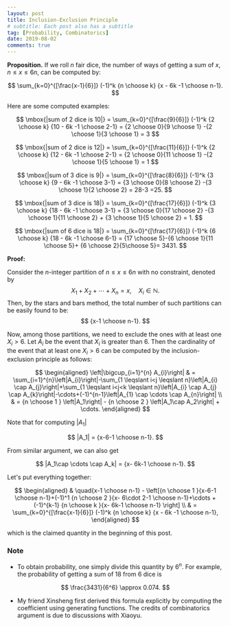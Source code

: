 ```yaml
---
layout: post
title: Inclusion-Exclusion Principle
# subtitle: Each post also has a subtitle
tag: [Probability, Combinatorics]
date: 2019-08-02
comments: true
---
```


**Proposition.** If we roll $n$ fair dice, the number of ways of getting a sum of $x,$ $n\le x \le 6n$, can be computed by:

$$
\sum_{k=0}^{[\frac{x-1}{6}]} (-1)^k {n \choose k} {x - 6k -1 \choose n-1}.
$$


Here are some computed examples:

$$
\mbox{|sum of 2 dice is 10|} = \sum_{k=0}^{[\frac{9}{6}]} (-1)^k {2 \choose k} {10 - 6k -1 \choose 2-1} = {2 \choose 0}{9 \choose 1} -{2 \choose 1}{3 \choose 1} = 3
$$

$$
\mbox{|sum of 2 dice is 12|} = \sum_{k=0}^{[\frac{11}{6}]} (-1)^k {2 \choose k} {12 - 6k -1 \choose 2-1} = {2 \choose 0}{11 \choose 1} -{2 \choose 1}{5 \choose 1} = 1
$$

$$
\mbox{|sum of 3 dice is 9|} = \sum_{k=0}^{[\frac{8}{6}]} (-1)^k {3 \choose k} {9 - 6k -1 \choose 3-1} = {3 \choose 0}{8 \choose 2} -{3 \choose 1}{2 \choose 2} = 28-3 =25.
$$

$$
\mbox{|sum of 3 dice is 18|} = \sum_{k=0}^{[\frac{17}{6}]} (-1)^k {3 \choose k} {18 - 6k -1 \choose 3-1} = {3 \choose 0}{17 \choose 2} -{3 \choose 1}{11 \choose 2} + {3 \choose 1}{5 \choose 2} = 1.
$$


$$
\mbox{|sum of 6 dice is 18|} = \sum_{k=0}^{[\frac{17}{6}]} (-1)^k {6 \choose k} {18 - 6k -1 \choose 6-1} = {17 \choose 5}-{6 \choose 1}{11 \choose 5}+ {6 \choose 2}{5\choose 5}= 3431.
$$

**Proof:**

Consider the $n$-integer partition of $n\le x\le 6n$  with no constraint, denoted by
$$
X_1+X_2+\cdots + X_n = x, \quad X_i\in \mathbb{N}.
$$
Then, by the stars and bars method, the total number of such partitions can be easily found to be:
$$
{x-1 \choose n-1}.
$$

Now, among those partitions, we need to exclude the ones with at least one $X_i>6$.
Let $A_i$ be the event that $X_i$ is greater than 6. Then the cardinality of the event that at least one $X_i>6$ can be computed by the inclusion-exclusion principle as follows:

$$
\begin{aligned}
\left|\bigcup_{i=1}^{n} A_{i}\right| & = \sum_{i=1}^{n}\left|A_{i}\right|-\sum_{1 \leqslant i<j \leqslant n}\left|A_{i} \cap A_{j}\right|+\sum_{1 \leqslant i<j<k \leqslant n}\left|A_{i} \cap A_{j} \cap A_{k}\right|-\cdots+(-1)^{n-1}\left|A_{1} \cap \cdots \cap A_{n}\right| \\
& = {n \choose 1 } \left|A_1\right| - {n \choose 2 } \left|A_1\cap A_2\right| + \cdots.
\end{aligned}
$$

Note that for computing $|A_1|$

$$
 |A_1| = {x-6-1 \choose n-1}.
$$


From similar argument, we can also get

$$
 |A_1\cap \cdots \cap A_k| = {x- 6k-1 \choose n-1}.
$$

Let's put everything together:

$$
\begin{aligned}
 & \quad{x-1 \choose n-1} - \left[{n \choose 1 }{x-6-1 \choose n-1}+(-1)^1 {n \choose 2 }{x- 6\cdot 2-1 \choose n-1}+\cdots  + (-1)^{k-1} {n \choose k }{x- 6k-1 \choose n-1} \right] \\
 & = \sum_{k=0}^{[\frac{x-1}{6}]} (-1)^k {n \choose k} {x - 6k -1 \choose n-1},
\end{aligned}
$$

which is the claimed quantity in the beginning of this post.

### Note
- To obtain probability, one simply divide this quantity by $6^n$. For example, the probability of getting a sum of 18 from 6 dice is

$$
\frac{3431}{6^6} \approx 0.074.
$$

- My friend Xinsheng first derived this formula explicitly by computing the coefficient using generating functions. The credits of combinatorics argument is due to discussions with Xiaoyu.
